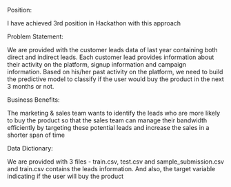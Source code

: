 Position:

I have achieved 3rd position in Hackathon with this approach

Problem Statement:

We are provided with the customer leads data of last year containing both direct and indirect leads. Each customer lead provides information about their activity on the platform, signup information and campaign information. Based on his/her past activity on the platform, we need to build the predictive model to classify if the user would buy the product in the next 3 months or not. 

Business Benefits:

The marketing & sales team wants to identify the leads who are more likely to buy the product so that the sales team can manage their bandwidth efficiently by targeting these potential leads and increase the sales in a shorter span of time

Data Dictionary:

We are provided with 3 files - train.csv, test.csv and sample_submission.csv and train.csv contains the leads information. And also, the target variable indicating if the user will buy the product
